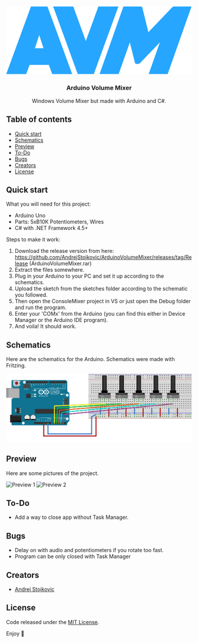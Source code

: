 <p align="center">
  <a href="https://github.com/AndrejStojkovic/Arduino-TempControl">
    <img src="/Misc/logo.png" alt="Logo">
  </a>

  <h3 align="center">Arduino Volume Mixer</h3>

  <p align="center">
    Windows Volume Mixer but made with Arduino and C#.
  </p>
</p>


## Table of contents

- [Quick start](#quick-start)
- [Schematics](#schematics)
- [Preview](#preview)
- [To-Do](#to-do)
- [Bugs](#bugs)
- [Creators](#creators)
- [License](#license)


## Quick start

What you will need for this project:
- Arduino Uno
- Parts: 5xB10K Potentiometers, Wires
- C# with .NET Framework 4.5+

Steps to make it work:
1. Download the release version from here: https://github.com/AndrejStojkovic/ArduinoVolumeMixer/releases/tag/Release (ArduinoVolumeMixer.rar)
2. Extract the files somewhere.
3. Plug in your Arduino to your PC and set it up according to the schematics.  
4. Upload the sketch from the sketches folder according to the schematic you followed.
5. Then open the ConsoleMixer project in VS or just open the Debug folder and run the program.
6. Enter your 'COMx' from the Arduino (you can find this either in Device Manager or the Arduino IDE program).
7. And voila! It should work.

## Schematics

Here are the schematics for the Arduino.
Schematics were made with Fritzing.

<img src="/Schematic/avm_schem_bb.png" alt="Schematic 1">

## Preview

Here are some pictures of the project.

<img src="/Misc/1.jpg" alt="Preview 1">
<img src="/Misc/2.jpg" alt="Preview 2">

## To-Do

- Add a way to close app without Task Manager.

## Bugs

- Delay on with audio and potentiometers if you rotate too fast.
- Program can be only closed with Task Manager

## Creators

- [Andrej Stojkovic](https://github.com/AndrejStojkovic)

## License

Code released under the [MIT License](LICENSE.md).

Enjoy :metal:
